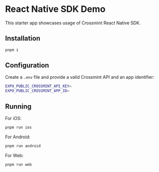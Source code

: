 # React Native SDK Demo

This starter app showcases usage of Crossmint React Native SDK.

## Installation

```bash
pnpm i
```

## Configuration

Create a `.env` file and provide a valid Crossmint API and an app identifier:

```bash
EXPO_PUBLIC_CROSSMINT_API_KEY=
EXPO_PUBLIC_CROSSMINT_APP_ID=
```

## Running

For iOS:

```bash
pnpm run ios
```

For Android:

```bash
pnpm run android
```

For Web:

```bash
pnpm run web
```
